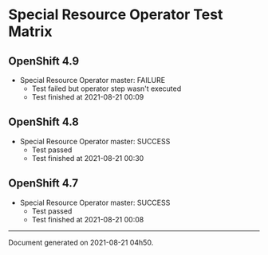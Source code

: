 
Special Resource Operator Test Matrix
=====================================

OpenShift 4.9
-------------


* Special Resource Operator master: FAILURE
  - Test failed but operator step wasn't executed
  - Test finished at 2021-08-21 00:09

OpenShift 4.8
-------------


* Special Resource Operator master: SUCCESS
  - Test passed
  - Test finished at 2021-08-21 00:30

OpenShift 4.7
-------------


* Special Resource Operator master: SUCCESS
  - Test passed
  - Test finished at 2021-08-21 00:08


---
Document generated on 2021-08-21 04h50.
